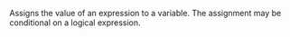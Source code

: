 Assigns the value of an expression to a variable.  The assignment may be conditional on a logical expression.  